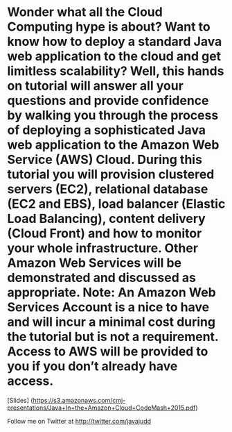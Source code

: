Wonder what all the Cloud Computing hype is about? Want to know how to deploy a standard Java web application to the cloud and get limitless scalability? Well, this hands on tutorial will answer all your questions and provide confidence by walking you through the process of deploying a sophisticated Java web application to the Amazon Web Service (AWS) Cloud. During this tutorial you will provision clustered servers (EC2), relational database (EC2 and EBS), load balancer (Elastic Load Balancing), content delivery (Cloud Front) and how to monitor your whole infrastructure. Other Amazon Web Services will be demonstrated and discussed as appropriate. Note: An Amazon Web Services Account is a nice to have and will incur a minimal cost during the tutorial but is not a requirement. Access to AWS will be provided to you if you don’t already have access.
============

[Slides] (https://s3.amazonaws.com/cmj-presentations/Java+In+the+Amazon+Cloud+CodeMash+2015.pdf)

Follow me on Twitter at http://twitter.com/javajudd



